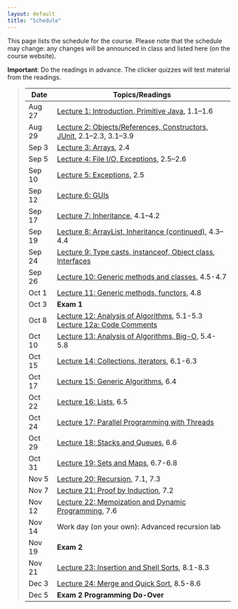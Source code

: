 ```yaml
---
layout: default
title: "Schedule"
---
```


This page lists the schedule for the course.  Please note that the schedule may change: any changes will be announced in class and listed here (on the course website).

**Important**: Do the readings in advance.  The clicker quizzes will test material from the readings.

> Date | Topics/Readings
> ---- | ---------------
> Aug 27 | [Lecture 1: Introduction, Primitive Java](lectures/lecture01.html), 1.1&ndash;1.6
> Aug 29 | [Lecture 2: Objects/References, Constructors, JUnit](lectures/lecture02.html), 2.1&ndash;2.3, 3.1&ndash;3.9
> Sep 3 | [Lecture 3: Arrays](lectures/lecture03.html), 2.4
> Sep 5 | [Lecture 4: File I/O, Exceptions](lectures/lecture04.html), 2.5&ndash;2.6
> Sep 10 | [Lecture 5: Exceptions](lectures/lecture05.html), 2.5
> Sep 12 | [Lecture 6: GUIs](lectures/lecture06.html)
> Sep 17 | [Lecture 7: Inheritance](lectures/lecture07.html), 4.1&ndash;4.2
> Sep 19 | [Lecture 8: ArrayList, Inheritance (continued)](lectures/lecture08.html), 4.3&ndash;4.4
> Sep 24 | [Lecture 9: Type casts, instanceof, Object class, Interfaces](lectures/lecture09.html)
> Sep 26 | [Lecture 10: Generic methods and classes](lectures/lecture10.html), 4.5-4.7
> Oct 1 | [Lecture 11: Generic methods, functors](lectures/lecture11.html), 4.8
> Oct 3 | **Exam 1**
> Oct 8 | [Lecture 12: Analysis of Algorithms](lectures/lecture12.html), 5.1-5.3 <br> [Lecture 12a: Code Comments](lectures/lecture12a.html)
> Oct 10 | [Lecture 13: Analysis of Algorithms, Big-O](lectures/lecture13.html), 5.4-5.8
> Oct 15 | [Lecture 14: Collections, Iterators](lectures/lecture14.html), 6.1-6.3
> Oct 17 | [Lecture 15: Generic Algorithms](lectures/lecture15.html), 6.4
> Oct 22 | [Lecture 16: Lists](lectures/lecture16.html), 6.5
> Oct 24 | [Lecture 17: Parallel Programming with Threads](lectures/lecture17.html)
> Oct 29 | [Lecture 18: Stacks and Queues](lectures/lecture18.html), 6.6
> Oct 31 | [Lecture 19: Sets and Maps](lectures/lecture19.html), 6.7-6.8
> Nov 5 | [Lecture 20: Recursion](lectures/lecture20.html), 7.1, 7.3
> Nov 7 | [Lecture 21: Proof by Induction](lectures/lecture21.html), 7.2
> Nov 12 | [Lecture 22: Memoization and Dynamic Programming](lectures/lecture22.html), 7.6
> Nov 14 | Work day (on your own): Advanced recursion lab
> Nov 19 | **Exam 2**
> Nov 21 | [Lecture 23: Insertion and Shell Sorts](lectures/lecture23.html), 8.1-8.3 
> Dec 3 | [Lecture 24: Merge and Quick Sort](lectures/lecture24.html), 8.5-8.6
> Dec 5 | **Exam 2 Programming Do-Over**
